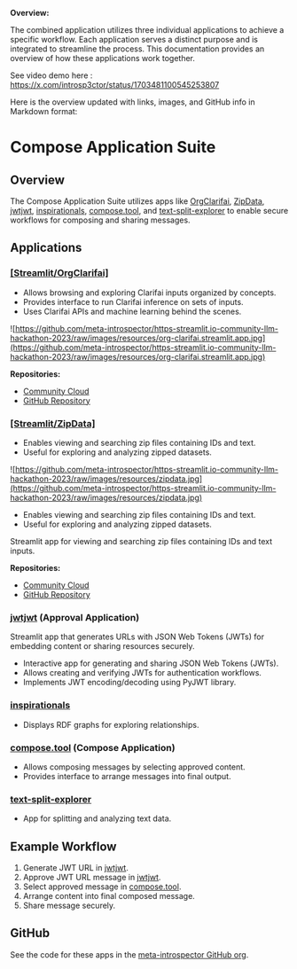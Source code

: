 **Overview:**

The combined application utilizes three individual applications to achieve a specific workflow. Each application serves a distinct purpose and is integrated to streamline the process. This documentation provides an overview of how these applications work together.

See video demo here :
https://x.com/introsp3ctor/status/1703481100545253807

Here is the overview updated with links, images, and GitHub info in Markdown format:

# Compose Application Suite

## Overview 

The Compose Application Suite utilizes apps like [OrgClarifai](https://org-clarifai.streamlit.app/), [ZipData](https://zipdata.streamlit.app/), [jwtjwt](https://jwtjwt.streamlit.app/), [inspirationals](https://introspector.streamlit.app/), [compose.tool](https://compose.streamlit.app/), and [text-split-explorer](https://splitt.streamlit.app/) to enable secure workflows for composing and sharing messages.

## Applications

### [[Streamlit/OrgClarifai]](https://org-clarifai.streamlit.app/)

- Allows browsing and exploring Clarifai inputs organized by concepts.  
- Provides interface to run Clarifai inference on sets of inputs.
- Uses Clarifai APIs and machine learning behind the scenes.

![https://github.com/meta-introspector/https-streamlit.io-community-llm-hackathon-2023/raw/images/resources/org-clarifai.streamlit.app.jpg](https://github.com/meta-introspector/https-streamlit.io-community-llm-hackathon-2023/raw/images/resources/org-clarifai.streamlit.app.jpg)

**Repositories:**

- [Community Cloud](https://org-clarifai.streamlit.app/)
- [GitHub Repository](https://github.com/meta-introspector/https-streamlit.io-community-llm-hackathon-2023)

### [[Streamlit/ZipData]](https://zipdata.streamlit.app/)
- Enables viewing and searching zip files containing IDs and text.
- Useful for exploring and analyzing zipped datasets.

![https://github.com/meta-introspector/https-streamlit.io-community-llm-hackathon-2023/raw/images/resources/zipdata.jpg](https://github.com/meta-introspector/https-streamlit.io-community-llm-hackathon-2023/raw/images/resources/zipdata.jpg)

- Enables viewing and searching zip files containing IDs and text.
- Useful for exploring and analyzing zipped datasets.

Streamlit app for viewing and searching zip files containing IDs and text inputs.

**Repositories:**

- [Community Cloud](https://zipdata.streamlit.app/)
- [GitHub Repository](https://github.com/meta-introspector/https-streamlit.io-community-llm-hackathon-2023/blob/data/src/streamlit_data.py)


### [jwtjwt](https://jwtjwt.streamlit.app/) (Approval Application)

Streamlit app that generates URLs with JSON Web Tokens (JWTs) for embedding content or sharing resources securely.

- Interactive app for generating and sharing JSON Web Tokens (JWTs).
- Allows creating and verifying JWTs for authentication workflows.
- Implements JWT encoding/decoding using PyJWT library.

### [inspirationals](https://introspector.streamlit.app/)

- Displays RDF graphs for exploring relationships.

### [compose.tool](https://compose.streamlit.app/) (Compose Application)

- Allows composing messages by selecting approved content. 
- Provides interface to arrange messages into final output.

### [text-split-explorer](https://splitt.streamlit.app/)

- App for splitting and analyzing text data.

## Example Workflow

1. Generate JWT URL in [jwtjwt](https://jwtjwt.streamlit.app/).
2. Approve JWT URL message in [jwtjwt](https://jwtjwt.streamlit.app/).
3. Select approved message in [compose.tool](https://compose.streamlit.app/).
4. Arrange content into final composed message. 
5. Share message securely.

## GitHub

See the code for these apps in the [meta-introspector GitHub org](https://github.com/meta-introspector).
